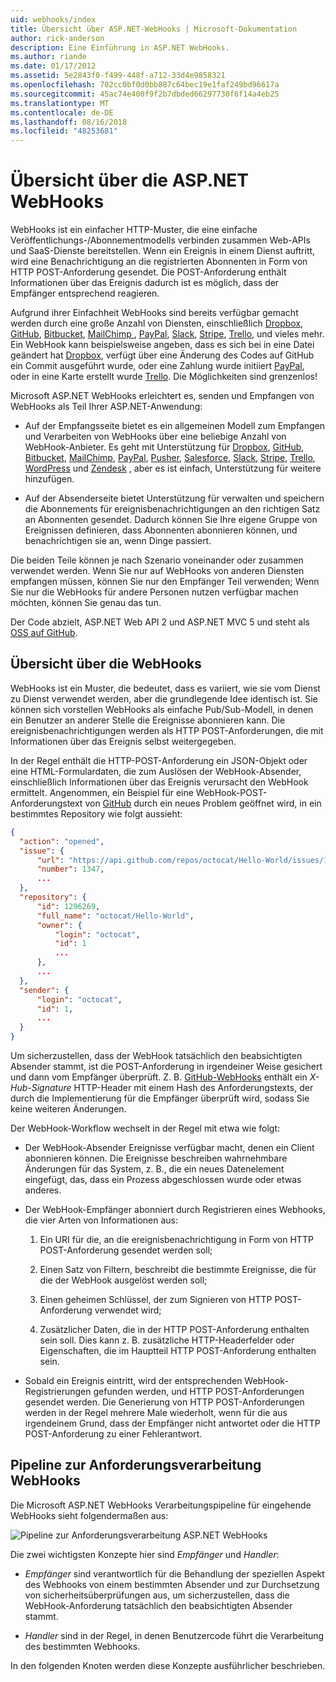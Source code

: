 ```yaml
---
uid: webhooks/index
title: Übersicht über ASP.NET-WebHooks | Microsoft-Dokumentation
author: rick-anderson
description: Eine Einführung in ASP.NET WebHooks.
ms.author: riande
ms.date: 01/17/2012
ms.assetid: 5e2843f0-f499-448f-a712-33d4e9858321
ms.openlocfilehash: 702cc0bf0d0bb887c64bec19e1faf249bd96617a
ms.sourcegitcommit: 45ac74e400f9f2b7dbded66297730f6f14a4eb25
ms.translationtype: MT
ms.contentlocale: de-DE
ms.lasthandoff: 08/16/2018
ms.locfileid: "48253681"
---
```

# <a name="aspnet-webhooks-overview"></a>Übersicht über die ASP.NET WebHooks

WebHooks ist ein einfacher HTTP-Muster, die eine einfache Veröffentlichungs-/Abonnementmodells verbinden zusammen Web-APIs und SaaS-Dienste bereitstellen. Wenn ein Ereignis in einem Dienst auftritt, wird eine Benachrichtigung an die registrierten Abonnenten in Form von HTTP POST-Anforderung gesendet. Die POST-Anforderung enthält Informationen über das Ereignis dadurch ist es möglich, dass der Empfänger entsprechend reagieren.

Aufgrund ihrer Einfachheit WebHooks sind bereits verfügbar gemacht werden durch eine große Anzahl von Diensten, einschließlich [Dropbox](http://dropbox.com/), [GitHub](http://www.github.com/), [Bitbucket](https://bitbucket.org/), [MailChimp ](http://www.mailchimp.com/), [PayPal](http://www.paypal.com/), [Slack](http://www.slack.com), [Stripe](http://www.stripe.com), [Trello](http://www.trello.com/), und vieles mehr. Ein WebHook kann beispielsweise angeben, dass es sich bei in eine Datei geändert hat [Dropbox](http://dropbox.com/), verfügt über eine Änderung des Codes auf GitHub ein Commit ausgeführt wurde, oder eine Zahlung wurde initiiert [PayPal](http://www.paypal.com/), oder in eine Karte erstellt wurde [ Trello](http://www.trello.com/). Die Möglichkeiten sind grenzenlos!

Microsoft ASP.NET WebHooks erleichtert es, senden und Empfangen von WebHooks als Teil Ihrer ASP.NET-Anwendung:

* Auf der Empfangsseite bietet es ein allgemeinen Modell zum Empfangen und Verarbeiten von WebHooks über eine beliebige Anzahl von WebHook-Anbieter. Es geht mit Unterstützung für [Dropbox](http://dropbox.com/), [GitHub](http://www.github.com/), [Bitbucket](https://bitbucket.org/), [MailChimp](http://www.mailchimp.com/), [PayPal](http://www.paypal.com/), [Pusher](http://www.pusher.com), [Salesforce](http://www.salesforce.com), [Slack](http://www.slack.com), [Stripe](http://www.stripe.com), [Trello](http://www.trello.com/),[ WordPress](http://www.wordpress.com) und [Zendesk](https://www.zendesk.com/) , aber es ist einfach, Unterstützung für weitere hinzufügen.

* Auf der Absenderseite bietet Unterstützung für verwalten und speichern die Abonnements für ereignisbenachrichtigungen an den richtigen Satz an Abonnenten gesendet. Dadurch können Sie Ihre eigene Gruppe von Ereignissen definieren, dass Abonnenten abonnieren können, und benachrichtigen sie an, wenn Dinge passiert.

Die beiden Teile können je nach Szenario voneinander oder zusammen verwendet werden. Wenn Sie nur auf WebHooks von anderen Diensten empfangen müssen, können Sie nur den Empfänger Teil verwenden; Wenn Sie nur die WebHooks für andere Personen nutzen verfügbar machen möchten, können Sie genau das tun.

Der Code abzielt, ASP.NET Web API 2 und ASP.NET MVC 5 und steht als [OSS auf GitHub](https://github.com/aspnet/WebHooks).

## <a name="webhooks-overview"></a>Übersicht über die WebHooks

WebHooks ist ein Muster, die bedeutet, dass es variiert, wie sie vom Dienst zu Dienst verwendet werden, aber die grundlegende Idee identisch ist. Sie können sich vorstellen WebHooks als einfache Pub/Sub-Modell, in denen ein Benutzer an anderer Stelle die Ereignisse abonnieren kann. Die ereignisbenachrichtigungen werden als HTTP POST-Anforderungen, die mit Informationen über das Ereignis selbst weitergegeben.

In der Regel enthält die HTTP-POST-Anforderung ein JSON-Objekt oder eine HTML-Formulardaten, die zum Auslösen der WebHook-Absender, einschließlich Informationen über das Ereignis verursacht den WebHook ermittelt. Angenommen, ein Beispiel für eine WebHook-POST-Anforderungstext von [GitHub](http://www.github.com/) durch ein neues Problem geöffnet wird, in ein bestimmtes Repository wie folgt aussieht:

```json
{
  "action": "opened",
  "issue": {
      "url": "https://api.github.com/repos/octocat/Hello-World/issues/1347",
      "number": 1347,
      ...
  },
  "repository": {
      "id": 1296269,
      "full_name": "octocat/Hello-World",
      "owner": {
          "login": "octocat",
          "id": 1
          ...
      },
      ...
  },
  "sender": {
      "login": "octocat",
      "id": 1,
      ...
  }
}
```

Um sicherzustellen, dass der WebHook tatsächlich den beabsichtigten Absender stammt, ist die POST-Anforderung in irgendeiner Weise gesichert und dann vom Empfänger überprüft. Z. B. [GitHub-WebHooks](https://developer.github.com/webhooks/) enthält ein *X-Hub-Signature* HTTP-Header mit einem Hash des Anforderungstexts, der durch die Implementierung für die Empfänger überprüft wird, sodass Sie keine weiteren Änderungen.

Der WebHook-Workflow wechselt in der Regel mit etwa wie folgt:

* Der WebHook-Absender Ereignisse verfügbar macht, denen ein Client abonnieren können. Die Ereignisse beschreiben wahrnehmbare Änderungen für das System, z. B., die ein neues Datenelement eingefügt, das, dass ein Prozess abgeschlossen wurde oder etwas anderes.

* Der WebHook-Empfänger abonniert durch Registrieren eines Webhooks, die vier Arten von Informationen aus:

     1. Ein URI für die, an die ereignisbenachrichtigung in Form von HTTP POST-Anforderung gesendet werden soll;

     2. Einen Satz von Filtern, beschreibt die bestimmte Ereignisse, die für die der WebHook ausgelöst werden soll;

     3. Einen geheimen Schlüssel, der zum Signieren von HTTP POST-Anforderung verwendet wird;

     4. Zusätzlicher Daten, die in der HTTP POST-Anforderung enthalten sein soll. Dies kann z. B. zusätzliche HTTP-Headerfelder oder Eigenschaften, die im Hauptteil HTTP POST-Anforderung enthalten sein.

* Sobald ein Ereignis eintritt, wird der entsprechenden WebHook-Registrierungen gefunden werden, und HTTP POST-Anforderungen gesendet werden. Die Generierung von HTTP POST-Anforderungen werden in der Regel mehrere Male wiederholt, wenn für die aus irgendeinem Grund, dass der Empfänger nicht antwortet oder die HTTP POST-Anforderung zu einer Fehlerantwort.

## <a name="webhooks-processing-pipeline"></a>Pipeline zur Anforderungsverarbeitung WebHooks

Die Microsoft ASP.NET WebHooks Verarbeitungspipeline für eingehende WebHooks sieht folgendermaßen aus:

![Pipeline zur Anforderungsverarbeitung ASP.NET WebHooks](_static/WebHookReceivers.png)

Die zwei wichtigsten Konzepte hier sind *Empfänger* und *Handler*:

* *Empfänger* sind verantwortlich für die Behandlung der speziellen Aspekt des Webhooks von einem bestimmten Absender und zur Durchsetzung von sicherheitsüberprüfungen aus, um sicherzustellen, dass die WebHook-Anforderung tatsächlich den beabsichtigten Absender stammt.

* *Handler* sind in der Regel, in denen Benutzercode führt die Verarbeitung des bestimmten Webhooks.

In den folgenden Knoten werden diese Konzepte ausführlicher beschrieben.
